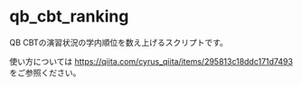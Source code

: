 # qb_cbt_ranking
QB CBTの演習状況の学内順位を数え上げるスクリプトです。

使い方については
https://qiita.com/cyrus_qiita/items/295813c18ddc171d7493
をご参照ください。
